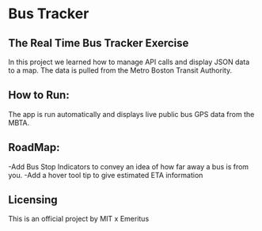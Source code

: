 # Bus Tracker

## The Real Time Bus Tracker Exercise

In this project we learned how to manage API calls and display JSON data to a map. The data is pulled from the Metro
Boston Transit Authority. 

## How to Run:
The app is run automatically and displays live public bus GPS data from the MBTA.

## RoadMap:
-Add  Bus Stop Indicators to convey an idea of how far away a bus is from you.
-Add a hover tool tip to give estimated ETA information

## Licensing
This is an official project by MIT x Emeritus
